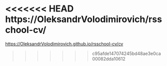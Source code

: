 <<<<<<< HEAD
https://OleksandrVolodimirovich/rsschool-cv/
=======
https://OleksandrVolodimirovich.github.io/rsschool-cv/cv
>>>>>>> c95afde147074245bd48ae3e0ca00082dda10612
